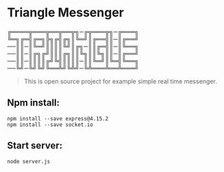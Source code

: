 # Triangle Messenger

╔════╦═══╦══╦══╦╗─╔╦═══╦╗─╔═══╗
╚═╗╔═╣╔═╗╠╗╔╣╔╗║╚═╝║╔══╣║─║╔══╝
──║║─║╚═╝║║║║╚╝║╔╗─║║╔═╣║─║╚══╗
──║║─║╔╗╔╝║║║╔╗║║╚╗║║╚╗║║─║╔══╝
──║║─║║║║╔╝╚╣║║║║─║║╚═╝║╚═╣╚══╗
──╚╝─╚╝╚╝╚══╩╝╚╩╝─╚╩═══╩══╩═══╝

> This is open source project for example simple real time messenger.

## Npm install:
```
npm install --save express@4.15.2
npm install --save socket.io
```

## Start server:
```
node server.js
```
